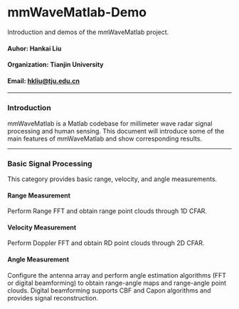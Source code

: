 # mmWaveMatlab-Demo
Introduction and demos of the mmWaveMatlab project.

#### Auhor: Hankai Liu
#### Organization: Tianjin University
#### Email: hkliu@tju.edu.cn
---
### Introduction
mmWaveMatlab is a Matlab codebase for millimeter wave radar signal processing and human sensing. This document will introduce some of the main features of mmWaveMatlab and show corresponding results.

---

### Basic Signal Processing
This category provides basic range, velocity, and angle measurements.

#### Range Measurement
Perform Range FFT and obtain range point clouds through 1D CFAR.


#### Velocity Measurement
Perform Doppler FFT and obtain RD point clouds through 2D CFAR.


#### Angle Measurement
Configure the antenna array and perform angle estimation algorithms (FFT or digital beamforming) to obtain range-angle maps and range-angle point clouds. Digital beamforming supports CBF and Capon algorithms and provides signal reconstruction.





